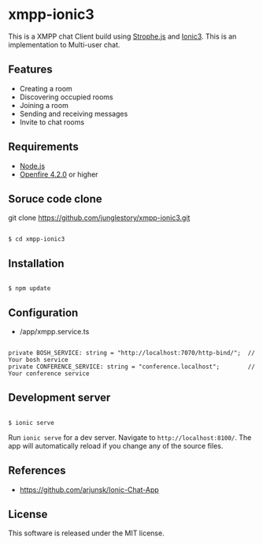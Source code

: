 # xmpp-ionic3
This is a XMPP chat Client build using [Strophe.js](http://strophe.im/strophejs/) and [Ionic3](https://ionicframework.com/getting-started/). This is an implementation to Multi-user chat.

## Features
* Creating a room
* Discovering occupied rooms
* Joining a room
* Sending and receiving messages
* Invite to chat rooms

## Requirements
* [Node.js](https://nodejs.org/en/download/)
* [Openfire 4.2.0](https://www.igniterealtime.org/downloads/) or higher

## Soruce code clone
git clone https://github.com/junglestory/xmpp-ionic3.git
<pre><code>
$ cd xmpp-ionic3
</code></pre>

## Installation
<pre><code>
$ npm update
</code></pre>

## Configuration
* /app/xmpp.service.ts

<pre><code>
private BOSH_SERVICE: string = "http://localhost:7070/http-bind/";  // Your bosh service
private CONFERENCE_SERVICE: string = "conference.localhost";        // Your conference service
</code></pre>

## Development server
<pre><code>
$ ionic serve
</code></pre>

Run `ionic serve` for a dev server. Navigate to `http://localhost:8100/`. 
The app will automatically reload if you change any of the source files.

## References
* https://github.com/arjunsk/Ionic-Chat-App

## License
This software is released under the MIT license.
